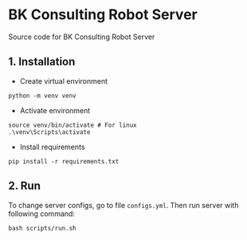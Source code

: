 # BK Consulting Robot Server
Source code for BK Consulting Robot Server

## 1. Installation
- Create virtual environment
```
python -m venv venv

```
- Activate environment
```
source venv/bin/activate # For linux
.\venv\Scripts\activate
```
- Install requirements
```
pip install -r requirements.txt
```

## 2. Run
To change server configs, go to file `configs.yml`. Then run server with following command:
```
bash scripts/run.sh
```